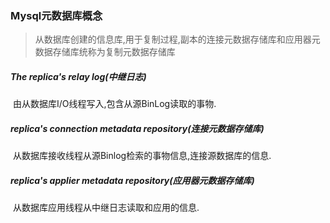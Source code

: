 ### Mysql元数据库概念

> 从数据库创建的信息库,用于复制过程,副本的连接元数据存储库和应用器元数据存储库统称为复制元数据存储库

##### The replica's *relay log*(中继日志)

​	由从数据库I/O线程写入,包含从源BinLog读取的事物.

##### replica's *connection metadata repository*(连接元数据存储库)	

​	从数据库接收线程从源Binlog检索的事物信息,连接源数据库的信息.

##### replica's *applier metadata repository*(应用器元数据存储库)

​	从数据库应用线程从中继日志读取和应用的信息.

